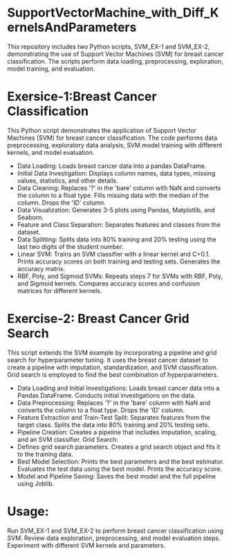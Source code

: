 # SupportVectorMachine_with_Diff_KernelsAndParameters
This repository includes two Python scripts, SVM_EX-1 and SVM_EX-2, demonstrating the use of Support Vector Machines (SVM) for breast cancer classification. The scripts perform data loading, preprocessing, exploration, model training, and evaluation.

# Exersice-1:Breast Cancer Classification
This Python script demonstrates the application of Support Vector Machines (SVM) for breast cancer classification. 
The code performs data preprocessing, exploratory data analysis, SVM model training with different kernels, and model evaluation.

- Data Loading:
Loads breast cancer data into a pandas DataFrame.
- Initial Data Investigation:
Displays column names, data types, missing values, statistics, and other details.
- Data Cleaning:
Replaces '?' in the 'bare' column with NaN and converts the column to a float type.
Fills missing data with the median of the column.
Drops the 'ID' column.
- Data Visualization:
Generates 3-5 plots using Pandas, Matplotlib, and Seaborn.
- Feature and Class Separation:
Separates features and classes from the dataset.
- Data Splitting:
Splits data into 80% training and 20% testing using the last two digits of the student number.
- Linear SVM:
Trains an SVM classifier with a linear kernel and C=0.1.
Prints accuracy scores on both training and testing sets.
Generates the accuracy matrix.
- RBF, Poly, and Sigmoid SVMs:
Repeats steps 7 for SVMs with RBF, Poly, and Sigmoid kernels.
Compares accuracy scores and confusion matrices for different kernels.


# Exercise-2: Breast Cancer Grid Search
This script extends the SVM example by incorporating a pipeline and grid search for hyperparameter tuning. 
It uses the breast cancer dataset to create a pipeline with imputation, standardization, and SVM classification. 
Grid search is employed to find the best combination of hyperparameters.
 
- Data Loading and Initial Investigations:
Loads breast cancer data into a Pandas DataFrame.
Conducts initial investigations on the data.
- Data Preprocessing:
Replaces '?' in the 'bare' column with NaN and converts the column to a float type.
Drops the 'ID' column.
- Feature Extraction and Train-Test Split:
Separates features from the target class.
Splits the data into 80% training and 20% testing sets.
- Pipeline Creation:
Creates a pipeline that includes imputation, scaling, and an SVM classifier.
Grid Search:
- Defines grid search parameters.
Creates a grid search object and fits it to the training data.
- Best Model Selection:
Prints the best parameters and the best estimator.
Evaluates the test data using the best model.
Prints the accuracy score.
- Model and Pipeline Saving:
Saves the best model and the full pipeline using Joblib.

# Usage:

Run SVM_EX-1 and SVM_EX-2 to perform breast cancer classification using SVM.
Review data exploration, preprocessing, and model evaluation steps.
Experiment with different SVM kernels and parameters.

